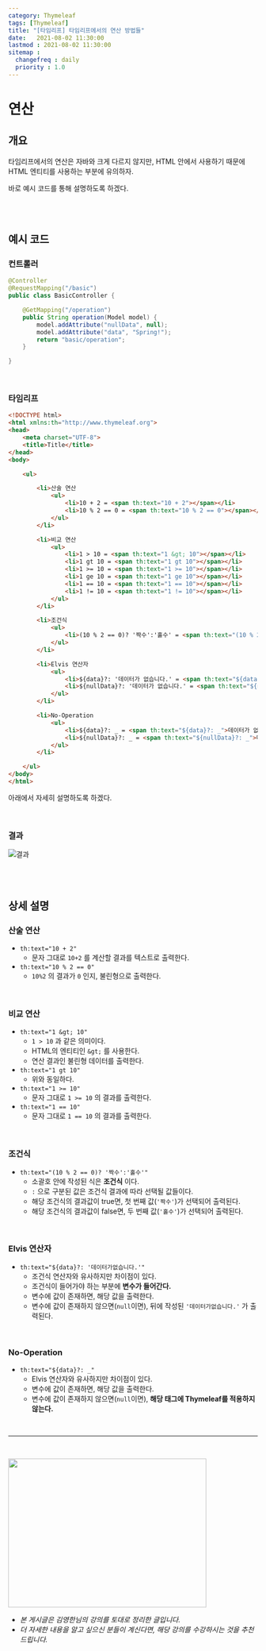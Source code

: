 ```yaml
---
category: Thymeleaf
tags: [Thymeleaf]
title: "[타임리프] 타임리프에서의 연산 방법들"
date:   2021-08-02 11:30:00 
lastmod : 2021-08-02 11:30:00
sitemap :
  changefreq : daily
  priority : 1.0
---
```


# 연산

## 개요

타임리프에서의 연산은 자바와 크게 다르지 않지만, HTML 안에서 사용하기 때문에 HTML 엔티티를 사용하는 부분에 유의하자.

바로 예시 코드를 통해 설명하도록 하겠다.

<br><br>

## 예시 코드

### 컨트롤러

```java
@Controller
@RequestMapping("/basic")
public class BasicController {

	@GetMapping("/operation")
	public String operation(Model model) {
		model.addAttribute("nullData", null);
		model.addAttribute("data", "Spring!");
		return "basic/operation";
	}

}
```

<br>

### 타임리프

```html
<!DOCTYPE html>
<html xmlns:th="http://www.thymeleaf.org">
<head>
	<meta charset="UTF-8">
	<title>Title</title>
</head>
<body>

	<ul>

		<li>산술 연산
			<ul>
				<li>10 + 2 = <span th:text="10 + 2"></span></li>
				<li>10 % 2 == 0 = <span th:text="10 % 2 == 0"></span></li>
			</ul>
		</li>

		<li>비교 연산
			<ul>
				<li>1 > 10 = <span th:text="1 &gt; 10"></span></li>
				<li>1 gt 10 = <span th:text="1 gt 10"></span></li>
				<li>1 >= 10 = <span th:text="1 >= 10"></span></li>
				<li>1 ge 10 = <span th:text="1 ge 10"></span></li>
				<li>1 == 10 = <span th:text="1 == 10"></span></li>
				<li>1 != 10 = <span th:text="1 != 10"></span></li>
			</ul>
		</li>

		<li>조건식
			<ul>
				<li>(10 % 2 == 0)? '짝수':'홀수' = <span th:text="(10 % 2 == 0)? '짝수':'홀수'"></span></li>
			</ul>
		</li>

		<li>Elvis 연산자
			<ul>
				<li>${data}?: '데이터가 없습니다.' = <span th:text="${data}?: '데이터가없습니다.'"></span></li>
				<li>${nullData}?: '데이터가 없습니다.' = <span th:text="${nullData}?: '데이터가 없습니다.'"></span></li>
			</ul>
		</li>

		<li>No-Operation
			<ul>
				<li>${data}?: _ = <span th:text="${data}?: _">데이터가 없습니다.</span></li>
				<li>${nullData}?: _ = <span th:text="${nullData}?: _">데이터가없습니다.</span></li>
			</ul>
		</li>

	</ul>
</body>
</html>
```

아래에서 자세히 설명하도록 하겠다.

<br>

### 결과

![결과](/assets/img/2021-08-02-THYMELEAF_Operations/Untitled%2010.png)

<br><br>

## 상세 설명

### 산술 연산

- `th:text="10 + 2"`
    - 문자 그대로 `10+2` 를 계산할 결과를 텍스트로 출력한다.
- `th:text="10 % 2 == 0"`
    - `10%2` 의 결과가 `0` 인지, 불린형으로 출력한다.

<br>

### 비교 연산

- `th:text="1 &gt; 10"`
    - `1 > 10` 과 같은 의미이다.
    - HTML의 엔티티인 `&gt;` 를 사용한다.
    - 연산 결과인 불린형 데이터를 출력한다.
- `th:text="1 gt 10"`
    - 위와 동일하다.
- `th:text="1 >= 10"`
    - 문자 그대로 `1 >= 10` 의 결과를 출력한다.
- `th:text="1 == 10"`
    - 문자 그대로 `1 == 10` 의 결과를 출력한다.

<br>

### 조건식

- `th:text="(10 % 2 == 0)? '짝수':'홀수'"`
    - 소괄호 안에 작성된 식은 **조건식** 이다.
    - `:` 으로 구분된 값은 조건식 결과에 따라 선택될 값들이다.
    - 해당 조건식의 결과값이 true면, 첫 번째 값(`'짝수'`)가 선택되어 출력된다.
    - 해당 조건식의 결과값이 false면, 두 번째 값(`'홀수'`)가 선택되어 출력된다.

<br>

### Elvis 연산자

- `th:text="${data}?: '데이터가없습니다.'"`
    - 조건식 연산자와 유사하지만 차이점이 있다.
    - 조건식이 들어가야 하는 부분에 **변수가 들어간다.**
    - 변수에 값이 존재하면, 해당 값을 출력한다.
    - 변수에 값이 존재하지 않으면(`null`이면), 뒤에 작성된 `'데이터가없습니다.'` 가 출력된다.

<br>

### No-Operation

- `th:text="${data}?: _"`
    - Elvis 연산자와 유사하지만 차이점이 있다.
    - 변수에 값이 존재하면, 해당 값을 출력한다.
    - 변수에 값이 존재하지 않으면(`null`이면), **해당 태그에 Thymeleaf를 적용하지 않는다.**

<br>

---

<br>

<a href="https://inf.run/YPER"><img src="/assets/img/Inflearn_Spring_MVC2/logo.png" width="400px" height="300px"></a>

- *본 게시글은 김영한님의 강의를 토대로 정리한 글입니다.*
- *더 자세한 내용을 알고 싶으신 분들이 계신다면, 해당 강의를 수강하시는 것을 추천드립니다.*